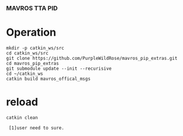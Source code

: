 ### MAVROS TTA PID

# Operation

```
mkdir -p catkin_ws/src
cd catkin_ws/src
git clone https://github.com/PurpleWildRose/mavros_pip_extras.git
cd mavros_pip_extras
git submodule update --init --recurisive
cd ~/catkin_ws
catkin build mavros_offical_msgs
```


# reload

```
catkin clean

 [1]user need to sure.
```
